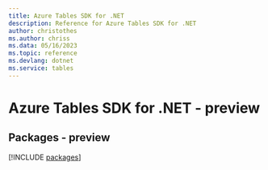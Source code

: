 ```yaml
---
title: Azure Tables SDK for .NET
description: Reference for Azure Tables SDK for .NET
author: christothes
ms.author: chriss
ms.data: 05/16/2023
ms.topic: reference
ms.devlang: dotnet
ms.service: tables
---
```

# Azure Tables SDK for .NET - preview
## Packages - preview
[!INCLUDE [packages](tables-index.md)]